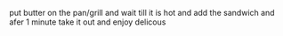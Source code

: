 put butter on the pan/grill and wait till it is hot and add the sandwich and afer 1 minute take it out and enjoy delicous